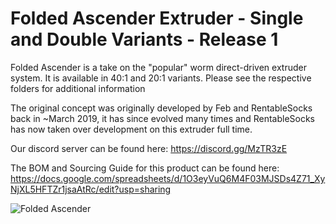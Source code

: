 # Folded Ascender Extruder - Single and Double Variants - Release 1

Folded Ascender is a take on the "popular" worm direct-driven extruder system. It is available in 40:1 and 20:1 variants. Please see the respective folders for additional information

The original concept was originally developed by Feb and RentableSocks back in ~March 2019, it has since evolved many times and RentableSocks has now taken over development on this extruder full time.

Our discord server can be found here: https://discord.gg/MzTR3zE

The BOM and Sourcing Guide for this product can be found here: https://docs.google.com/spreadsheets/d/1O3eyVuQ6M4F03MJSDs4Z71_XyNjXL5HFTZr1jsaAtRc/edit?usp=sharing

![Folded Ascender](Images/double_folded_ascender.png)